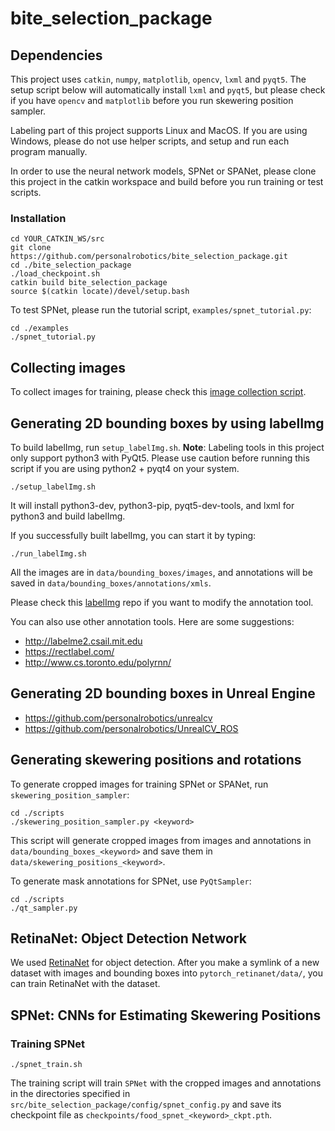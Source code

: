 # bite_selection_package

## Dependencies
This project uses `catkin`, `numpy`, `matplotlib`, `opencv`, `lxml` and `pyqt5`. The setup script below will automatically install `lxml` and `pyqt5`, but please check if you have `opencv` and `matplotlib` before you run skewering position sampler.

Labeling part of this project supports Linux and MacOS. If you are using Windows, please do not use helper scripts, and setup and run each program manually.

In order to use the neural network models, SPNet or SPANet, please clone this project in the catkin workspace and build before you run training or test scripts.


### Installation
```
cd YOUR_CATKIN_WS/src
git clone https://github.com/personalrobotics/bite_selection_package.git
cd ./bite_selection_package
./load_checkpoint.sh
catkin build bite_selection_package
source $(catkin locate)/devel/setup.bash
```

To test SPNet, please run the tutorial script, `examples/spnet_tutorial.py`:
```
cd ./examples
./spnet_tutorial.py
```

## Collecting images
To collect images for training, please check this [image collection script](https://github.com/personalrobotics/image_collector).


## Generating 2D bounding boxes by using labelImg
To build labelImg, run `setup_labelImg.sh`. **Note**: Labeling tools in this project only support python3 with PyQt5. Please use caution before running this script if you are using python2 + pyqt4 on your system.
```
./setup_labelImg.sh
```
It will install python3-dev, python3-pip, pyqt5-dev-tools, and lxml for python3 and build labelImg.

If you successfully built labelImg, you can start it by typing:
```
./run_labelImg.sh
```

All the images are in `data/bounding_boxes/images`, and annotations will be saved in `data/bounding_boxes/annotations/xmls`.

Please check this [labelImg](https://github.com/personalrobotics/labelImg) repo if you want to modify the annotation tool.

You can also use other annotation tools. Here are some suggestions:
* http://labelme2.csail.mit.edu
* https://rectlabel.com/
* http://www.cs.toronto.edu/polyrnn/


## Generating 2D bounding boxes in Unreal Engine
* https://github.com/personalrobotics/unrealcv
* https://github.com/personalrobotics/UnrealCV_ROS


## Generating skewering positions and rotations
To generate cropped images for training SPNet or SPANet, run `skewering_position_sampler`:
```
cd ./scripts
./skewering_position_sampler.py <keyword>
```
This script will generate cropped images from images and annotations in `data/bounding_boxes_<keyword>` and save them in `data/skewering_positions_<keyword>`.

To generate mask annotations for SPNet, use `PyQtSampler`:
```
cd ./scripts
./qt_sampler.py
```


## RetinaNet: Object Detection Network
We used [RetinaNet](https://github.com/personalrobotics/pytorch_retinanet) for object detection. After you make a symlink of a new dataset with images and bounding boxes into `pytorch_retinanet/data/`, you can train RetinaNet with the dataset.


## SPNet: CNNs for Estimating Skewering Positions

### Training SPNet
```
./spnet_train.sh
```
The training script will train `SPNet` with the cropped images and annotations in the directories specified in `src/bite_selection_package/config/spnet_config.py` and save its checkpoint file as `checkpoints/food_spnet_<keyword>_ckpt.pth`.

